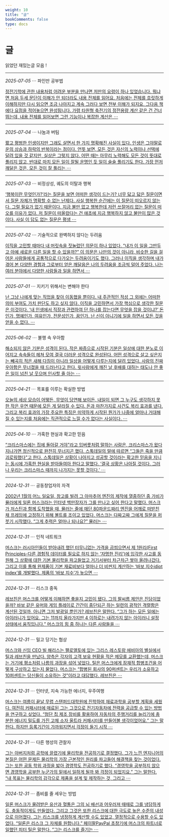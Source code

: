 ```yaml
---
weight: 10
title: "글"
bookComments: false
type: docs
---
```


# 글

읽었던 재밌는글 모음 !

---

*2025-07-05* ⋯ 파인만 공부법

[정전기학에 관한 내용처럼 어려운 부분을 만나면 저만의 요령이 하나 있었습니다. 뭐냐면 처음 두세 문단이 이해가 안 되더라도 내용 전체를 읽어요. 처음에는 전체를 흐릿하게 이해하지만 다시 읽으면 조금 나아지고 계속 그러다 보면 전부 이해가 되지요. 그다음 책에다 요점을 적어놓으면 완성됩니다. 가령 타원형 축전기의 정전용량 계산 같은 건 건너뛰는데, 내용 전체를 읽어보면 그런 기능이나 복잡한 계산은 ⋯](https://yshghid.github.io/docs/hobby/book/book48/)

---

*2025-07-04* ⋯ 나눔과 버팀

[짧고 평범한 인생이지만 그래도 살면서 한 가지 명확해진 사실이 있다. 인생은 그야말로 운의 상승과 하락의 반복이라는 점이다. 언뜻 보면, 모든 것은 자신의 노력이나 선택에 달려 있을 것 같지만, 실상은 그렇지 않다. 어떤 때는 아무리 노력해도 모든 것이 뜻대로 풀리지 않고, 반대로 마치 모든 일이 잘될 운명인 듯 일이 술술 풀리기도 한다. 가장 먼저 깨달은 것은, 모든 것이 잘 풀리는 ⋯](https://yshghid.github.io/docs/hobby/book/book46/)

---

*2025-07-03* ⋯ 비정상성, 궤도의 이탈과 행복

[‘행복이란 무엇인가?’라는 질문을 보면 어떠한 생각이 드는가? 너무 닳고 닳은 질문이면서 질문 자체가 명확할 수 없는 난제다. 사실 행복한 순간에는 이 질문이 떠오르지 않는다. 그럴 필요가 없기 때문이다. 지금 불만 없고 행복한데 저런 쓰잘머리 없는 질문이 떠오를 이유가 없다. 저 질문이 떠올랐다는 건 애초에 지금 행복하지 않고 불만이 많은 것이다. 사실 이 답도 없는 질문은 평생 ⋯](https://yshghid.github.io/docs/hobby/book/book45/)

---

*2025-07-02* ⋯ 기술적으로 완벽하지 않다는 두려움

[이직을 고민할 때마다 내 머릿속을 짓눌렀던 의문이 하나 있었다. “내가 이 일을 그만두고 아예 새로운 다른 일을 할 수 있을까?” 이 의문은 나만의 것이 아니라, 비슷한 길을 걸어온 사람들에게 공통적으로 다가오는 두려움이기도 했다. 그러나 이직을 생각하며 내가 겪어 본 다양한 경험과 그로부터 얻은 깨달음은 나의 두려움을 조금씩 덜어 주었다. 나는 여러 분야에서 다양한 사람들과 일을 하면서 ⋯](https://yshghid.github.io/docs/hobby/book/book44/)

---

*2025-07-01* ⋯ 지키기 위해서는 변해야 한다

[난 그냥 나에게 맞는 직업을 찾아 이동했을 뿐이다. 내 주관적인 적성 그 외에는 어떠한 의미 부여도 가치 판단도 하고 싶지 않다. 이직을 고민하면서 가장 핵심으로 생각한 질문은 이것이다. ‘내 인생에서 직장과 관련하여 단 하나를 잡는다면 무엇을 잡을 것이냐?’ 돈인가, 명예인가, 여유인가, 전문성인가, 꿈인가. 난 신이 아니기에 일을 하면서 모든 것을 얻을 수 없다. ⋯](https://yshghid.github.io/docs/hobby/book/book42/)

---

*2025-06-02* ⋯ 불행 속 우아함

[해소되지 않은 기분은 성격이 된다. 작은 짜증으로 시작된 기분은 일상에 대한 분노로 이어지고 속속들이 헤쳐 모여 결국 더러운 성격으로 완성된다. 어떤 성격으로 살고 싶은지는 빼곡히 적은 새해 다짐이 아니라 일상을 어떻게 다루는지에 달려 있었다. 사람의 진짜 우아함은 무너졌을 때 드러난다고 한다. 윗사람에게 깨진 날 후배를 대하는 태도나 안 좋은 일이 넘친 날 웃으며 인사할 줄 아는 ⋯](https://yshghid.github.io/docs/hobby/book/book39/)

---

*2025-04-21* ⋯ 목표를 이루는 확실한 방법

[오늘의 세상 모습이 어떻든, 무엇이 당연해 보이든, 내일이 되면 그 누구도 생각하지 못한 작은 우연 때문에 모든 게 달라질 수 있다. 돈과 마찬가지로 사건도 복리 효과를 낸다. 그리고 복리 효과의 가장 주요한 특징은 미약하게 시작된 뭔가가 나중에 얼마나 거대해질 수 있는지를 처음에는 직관적으로 느낄 수가 없다는 사실이다.  ⋯](https://yshghid.github.io/docs/hobby/book/book15/)

---

*2025-04-10* ⋯ 가혹한 현실과 확고한 믿음

[“크리스마스에는 집에 돌아갈 거야"라고 입버릇처럼 말하는 사람은, 크리스마스가 왔다 지나가면 정신적으로 완전히 무너지곤 했다. 스톡데일의 말에 따르면 “그들은 죽을 만큼 괴로워했다"고 한다. 스톡데일은 상황이 나아지고 성공할 것이라는 확고한 믿음을 지니는 동시에 가혹한 현실을 받아들여아 한다고 말했다. ‘결국 상황은 나아질 것이다. 그러나 우리는 크리스마스 때까지 나가지는 못할 것이다.’ ⋯](https://yshghid.github.io/docs/hobby/book/book16)


---

*2024-12-31* ⋯ 공동창업자의 자격

[2002년 1월의 어느 일요일, 창고를 빌려 그 아마추어 엔진의 제작에 열중하던 중 가비가 뮬러에게 일론 머스크라는 인터넷 백만장자가 그를 만나고 싶어 한다고 말했다. 머스크가 저스틴과 함께 도착했을 때, 뮬러는 줄에 매단 80파운드짜리 엔진을 어깨로 떠받친 채 프레임에 고정하기 위해 볼트를 조이고 있었다. 머스크는 다짜고짜 그에게 질문을 퍼붓기 시작했다. “그게 추력은 얼마나 되나요?” 뮬러는 ⋯](https://yshghid.github.io/docs/hobby/book/book36/)

---

*2024-12-31* ⋯ 인적 네트워크

[머스크는 러시아인들이 받아내려 했던 터무니없는 가격을 곱씹으면서 제 1원리(First Principles-다른 경험적 데이터를 필요로 하지 않는 ‘자명한 진리’)에 입각한 사고를 동원해 그 상황에 대한 기본 물리학을 파고들었고 거기서부터 차근차근 쌓아 올려나갔다. 그리고 이를 통해 완제품이 기본 재료비보다 얼마나 더 비싼지 계산하는 ‘바보 지수idiot index’를 개발했다. 제품의 ‘바보 지수’가 높으면 ⋯](https://yshghid.github.io/docs/hobby/book/book35/)

---

*2024-12-31* ⋯ 리스크 중독

[레브친은 머스크를 어떻게 이해하면 좋을지 고민이 됐다. 그의 팔씨름 제안은 진담이었을까? 바보 같은 유머와 게임 플레이로 간간이 중단되곤 하는 일련의 광적인 격렬함은 계산된 것일까, 아니면 그저 발광일 뿐인가? 레브친은 말한다. “그가 하는 모든 일에는 아이러니가 있어요. 그는 11까지 올라가지만 4 이하로는 내려가지 않는 아이러니 설정 상태에서 움직입니다.” 머스크의 힘 중 하나는 다른 사람들을 ⋯](https://yshghid.github.io/docs/hobby/book/book34/)

---

*2024-12-31* ⋯ 밀고 당기는 협상

[머스크와 신임 CEO 빌 해리스는 팰로앨토에 있는 그리스 레스토랑 에비아의 별실에서 틸과 레브친을 만났다. 양측은 각자의 고객 보유 현황을 적은 메모를 교환했는데, 머스크는 거기에 평소처럼 나름의 과장을 섞어 넣었다. 틸은 머스크에게 잠재적 합병조건을 어떻게 구상하고 있는지 물었다. 머스크는 “합병된 회사의 90퍼센트는 우리가 소유하고 10퍼센트는 당신들이 소유하는 것”이라고 대답했다. 레브친은 ⋯](https://yshghid.github.io/docs/hobby/book/book33/)

---

*2024-12-31* ⋯ 인터넷, 지속 가능한 에너지, 우주여행

[머스크는 여름이 끝날 무렵 스탠퍼드대학원에 진학하여 재료과학을 공부할 계획을 세웠다. 여전히 커패시터에 매료된 그는 그것으로 전기자동차에 전력을 공급할 수 있는 방법을 연구하고 싶었다. “첨단 칩 제조 장비를 활용하여 자동차의 주행거리를 늘리기에 충분한 에너지 밀도를 가진 고체 소자 울트라 커패시터를 만들어볼 생각이었어요.” 그는 말한다. 하지만 등록기간이 가까워지면서 걱정이 들기 시작 ⋯](https://yshghid.github.io/docs/hobby/book/book32/)

---

*2024-12-31* ⋯ 다른 행성의 관찰자

[그는 아버지처럼 공학에 끌렸기에 물리학을 전공하기로 결정했다. 그가 느낀 엔지니어의 본질은 어떤 문제든 물리학의 가장 근본적인 원리를 파고들어 해결책을 찾는 것이었다. 그는 또한 공동 학위 과정을 밟아 경영학도 전공하기로 했다. “경영학을 공부하지 않으면 경영학을 공부한 누군가의 밑에서 일하게 될까 봐 걱정이 되었지요.” 그는 말한다. “내 목표는 물리학의 감각으로 제품을 설계 및 제작하는 것, 그리고 ⋯](https://yshghid.github.io/docs/hobby/book/book31/)

---

*2024-12-31* ⋯ 좀비를 줄 세우는 방법

[일론 머스크가 물려받은 유산과 혈통은 그의 뇌 배선과 어우러져 때때로 그를 냉담하게도, 충동적이게도 만들었다. 그리고 그것은 또한 리스크에 대한 극도로 높은 수준의 내성으로 이어졌다. 그는 리스크를 냉정하게 계산할 수도 있었고, 열정적으로 수용할 수도 있었다. “일론은 리스크 그 자체를 원합니다.” 페이팔PayPal 초창기에 머스크의 파트너로 일했던 피터 틸은 말한다. “그는 리스크를 즐기는 ⋯](https://yshghid.github.io/docs/hobby/book/book30/)

#
